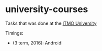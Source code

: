 # university-courses
Tasks that was done at the [ITMO University](https://en.itmo.ru/en/)

Timings:

* (3 term, 2016): Android

